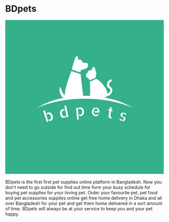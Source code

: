 # BDpets
<img src="https://github.com/kazi-rayed-hossain/BDpets/blob/c97053fe33e4e86efb1f8edc28b25edc1b329c7b/img/logo/logo2.JPG"  >

BDpets is the first first pet supplies online platform in Bangladesh. Now you don't need to go outside for find out time form your busy schedule for buying pet supplies for your loving pet. Order your favourite pet, pet food and pet accessories supplies online get free home delivery in Dhaka and all over Bangladesh for your pet and get them home delivered in a sort amount of time. BDpets will always be at your service to keep you and your pet happy.
